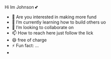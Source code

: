Hi Im Johnson 💕
- 👀 Are you interested in making more fund
- 🌱 I’m currently learning how to build others uo
- 💞️ I’m looking to collaborate on 
- 📫 How to reach here just follow the lick 
- 😄 free of charge
- ⚡ Fun fact: ...
- 

<!---
jj35547/jj35547 is a ✨ special ✨ repository because its `README.md` (this file) appears on your GitHub profile.
You can click the Preview link to take a look at your changes.
--->
